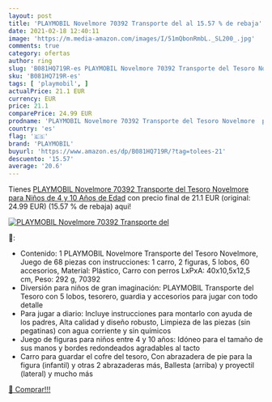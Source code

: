 ```yaml
---
layout: post
title: 'PLAYMOBIL Novelmore 70392 Transporte del al 15.57 % de rebaja'
date: 2021-02-18 12:40:11
image: 'https://m.media-amazon.com/images/I/51mQbonRmbL._SL200_.jpg'
comments: true
category: ofertas
author: ring
slug: 'B081HQ719R-es PLAYMOBIL Novelmore 70392 Transporte del Tesoro Novelmore...'
sku: 'B081HQ719R-es'
tags: [ 'playmobil', ]
actualPrice: 21.1 EUR
currency: EUR
price: 21.1
comparePrice: 24.99 EUR
prodname: 'PLAYMOBIL Novelmore 70392 Transporte del Tesoro Novelmore  para Niños de 4 y 10 Años de Edad'
country: 'es'
flag: '🇪🇸'
brand: 'PLAYMOBIL'
buyurl: 'https://www.amazon.es/dp/B081HQ719R/?tag=tolees-21'
descuento: '15.57'
average: '20.6'
---
```


Tienes [PLAYMOBIL Novelmore 70392 Transporte del Tesoro Novelmore  para Niños de 4 y 10 Años de Edad](https://www.amazon.es/dp/B081HQ719R/?tag=tolees-21) con precio final de  21.1 EUR (original: 24.99 EUR) (15.57 %  de rebaja) aqui!

[![PLAYMOBIL Novelmore 70392 Transporte del](https://m.media-amazon.com/images/I/51mQbonRmbL._SL200_.jpg)](https://www.amazon.es/dp/B081HQ719R/?tag=tolees-21)

🔎:

- Contenido: 1 PLAYMOBIL Novelmore Transporte del Tesoro Novelmore, Juego de 68 piezas con instrucciones: 1 carro, 2 figuras, 5 lobos, 60 accesorios, Material: Plástico, Carro con perros LxPxA: 40x10,5x12,5 cm, Peso: 292 g, 70392
- Diversión para niños de gran imaginación: PLAYMOBIL Transporte del Tesoro con 5 lobos, tesorero, guardia y accesorios para jugar con todo detalle
- Para jugar a diario: Incluye instrucciones para montarlo con ayuda de los padres, Alta calidad y diseño robusto, Limpieza de las piezas (sin pegatinas) con agua corriente y sin químicos
- Juego de figuras para niños entre 4 y 10 años: Idóneo para el tamaño de sus manos y bordes redondeados agradables al tacto
- Carro para guardar el cofre del tesoro, Con abrazadera de pie para la figura (infantil) y otras 2 abrazaderas más, Ballesta (arriba) y proyectil (lateral) y mucho más

[🛒 Comprar!!!](https://www.amazon.es/dp/B081HQ719R/?tag=tolees-21)
